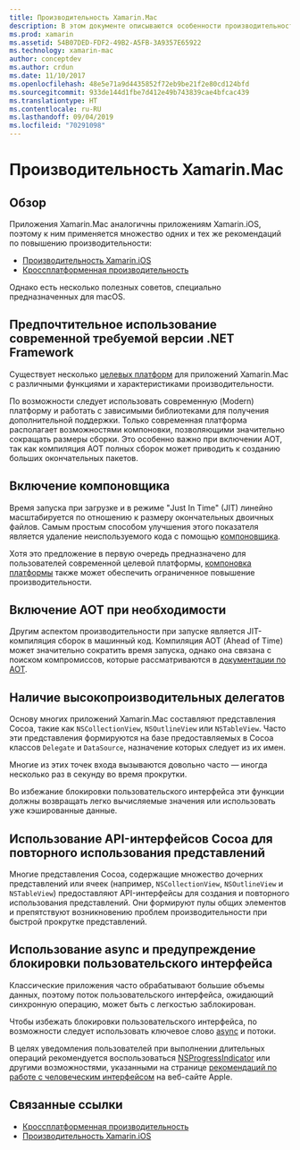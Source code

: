 ```yaml
---
title: Производительность Xamarin.Mac
description: В этом документе описываются особенности производительности приложений Xamarin.Mac. Он описывает современную целевую платформу, компоновщик, AOT, делегаты, API-интерфейсы Cocoa для повторного использования представления и асинхронный код.
ms.prod: xamarin
ms.assetid: 54B07DED-FDF2-49B2-A5FB-3A9357E65922
ms.technology: xamarin-mac
author: conceptdev
ms.author: crdun
ms.date: 11/10/2017
ms.openlocfilehash: 48e5e71a9d4435852f72eb9be21f2e80cd124bfd
ms.sourcegitcommit: 933de144d1fbe7d412e49b743839cae4bfcac439
ms.translationtype: HT
ms.contentlocale: ru-RU
ms.lasthandoff: 09/04/2019
ms.locfileid: "70291098"
---
```

# <a name="xamarinmac-performance"></a>Производительность Xamarin.Mac

## <a name="overview"></a>Обзор

Приложения Xamarin.Mac аналогичны приложениям Xamarin.iOS, поэтому к ним применяется множество одних и тех же рекомендаций по повышению производительности:

- [Производительность Xamarin.iOS](~/ios/deploy-test/performance.md)
- [Кроссплатформенная производительность](~/cross-platform/deploy-test/memory-perf-best-practices.md)

Однако есть несколько полезных советов, специально предназначенных для macOS.

## <a name="prefer-modern-target-framework"></a>Предпочтительное использование современной требуемой версии .NET Framework

Существует несколько [целевых платформ](~/mac/platform/target-framework.md) для приложений Xamarin.Mac с различными функциями и характеристиками производительности.

По возможности следует использовать современную (Modern) платформу и работать с зависимыми библиотеками для получения дополнительной поддержки. Только современная платформа располагает возможностями компоновки, позволяющими значительно сокращать размеры сборки. Это особенно важно при включении AOT, так как компиляция AOT полных сборок может приводить к созданию больших окончательных пакетов.

## <a name="enable-the-linker"></a>Включение компоновщика

Время запуска при загрузке и в режиме "Just In Time" (JIT) линейно масштабируется по отношению к размеру окончательных двоичных файлов. Самым простым способом улучшения этого показателя является удаление неиспользуемого кода с помощью [компоновщика](~/mac/deploy-test/linker.md).

Хотя это предложение в первую очередь предназначено для пользователей современной целевой платформы, [компоновка платформы](~/mac/deploy-test/linker.md) также может обеспечить ограниченное повышение производительности.

## <a name="enable-aot-when-appropriate"></a>Включение AOT при необходимости

Другим аспектом производительности при запуске является JIT-компиляция сборок в машинный код. Компиляция АОТ (Ahead of Time) может значительно сократить время запуска, однако она связана с поиском компромиссов, которые рассматриваются в [документации по AOT](~/mac/internals/aot.md).

## <a name="ensure-performant-delegates"></a>Наличие высокопроизводительных делегатов

Основу многих приложений Xamarin.Mac составляют представления Cocoa, такие как `NSCollectionView`, `NSOutlineView` или `NSTableView`. Часто эти представления формируются на базе предоставляемых в Cocoa классов `Delegate` и `DataSource`, назначение которых следует из их имен.

Многие из этих точек входа вызываются довольно часто — иногда несколько раз в секунду во время прокрутки.

Во избежание блокировки пользовательского интерфейса эти функции должны возвращать легко вычисляемые значения или использовать уже кэшированные данные.

## <a name="use-cocoa-provided-apis-for-reusing-views"></a>Использование API-интерфейсов Cocoa для повторного использования представлений

Многие представления Cocoa, содержащие множество дочерних представлений или ячеек (например, `NSCollectionView`, `NSOutlineView` и `NSTableView`) предоставляют API-интерфейсы для создания и повторного использования представлений. Они формируют пулы общих элементов и препятствуют возникновению проблем производительности при быстрой прокрутке представлений.

## <a name="use-async-and-do-not-block-the-ui"></a>Использование async и предупреждение блокировки пользовательского интерфейса

Классические приложения часто обрабатывают большие объемы данных, поэтому поток пользовательского интерфейса, ожидающий синхронную операцию, может быть с легкостью заблокирован.

Чтобы избежать блокировки пользовательского интерфейса, по возможности следует использовать ключевое слово [async](~/cross-platform/platform/async.md) и потоки.

В целях уведомления пользователей при выполнении длительных операций рекомендуется воспользоваться [NSProgressIndicator](https://docs.microsoft.com/samples/xamarin/mac-samples/progressbarexample) или другими возможностями, указанными на странице [рекомендаций по работе с человеческим интерфейсом](https://developer.apple.com/macos/human-interface-guidelines/indicators/progress-indicators/) на веб-сайте Apple.


## <a name="related-links"></a>Связанные ссылки

- [Кроссплатформенная производительность](~/cross-platform/deploy-test/memory-perf-best-practices.md)
- [Производительность Xamarin.iOS](~/ios/deploy-test/performance.md)
